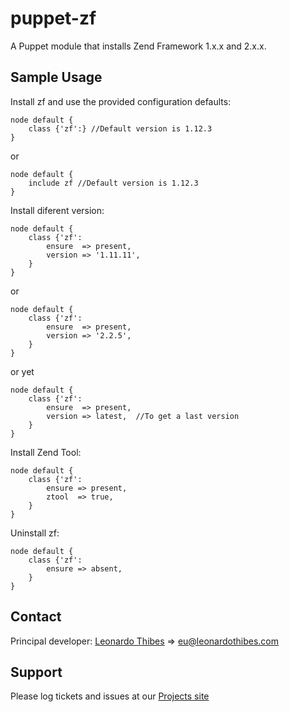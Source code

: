 puppet-zf
=========

A Puppet module that installs Zend Framework 1.x.x and 2.x.x.

## Sample Usage
Install zf and use the provided configuration defaults:
```puppet
node default {
	class {'zf':} //Default version is 1.12.3
}
```
or
```puppet
node default {
	include zf //Default version is 1.12.3
}
```

Install diferent version:
```puppet
node default {
	class {'zf':
		ensure  => present,
		version => '1.11.11',
	}
}
```
or
```puppet
node default {
	class {'zf':
		ensure  => present,
		version => '2.2.5',
	}
}
```
or yet
```puppet
node default {
	class {'zf':
		ensure  => present,
		version => latest,  //To get a last version
	}
}
```

Install Zend Tool:
```puppet
node default {
	class {'zf':
		ensure => present,
		ztool  => true,
	}
}
```

Uninstall zf:
```puppet
node default {
	class {'zf':
		ensure => absent,
	}
}
```

Contact
-------

Principal developer:
	[Leonardo Thibes](http://leonardothibes.com) => [eu@leonardothibes.com](mailto:eu@leonardothibes.com)

Support
-------

Please log tickets and issues at our [Projects site](https://github.com/leonardothibes/puppet-zf/issues)
